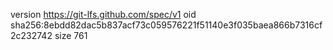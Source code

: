 version https://git-lfs.github.com/spec/v1
oid sha256:8ebdd82dac5b837acf73c059576221f51140e3f035baea866b7316cf2c232742
size 761
